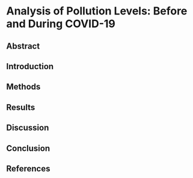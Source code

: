 # Analysis of Pollution Levels: Before and During COVID-19
## Abstract 

## Introduction

## Methods

## Results

## Discussion

## Conclusion

## References 
